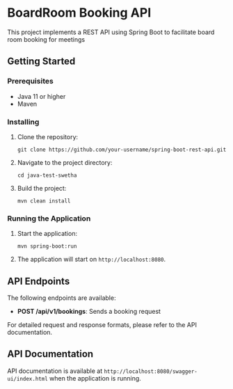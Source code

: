 # BoardRoom Booking API

This project implements a REST API using Spring Boot to facilitate board room booking for meetings

## Getting Started

### Prerequisites

- Java 11 or higher
- Maven

### Installing

1. Clone the repository:

   ```shell
   git clone https://github.com/your-username/spring-boot-rest-api.git
   ```

2. Navigate to the project directory:

   ```shell
   cd java-test-swetha
   ```

3. Build the project:

   ```shell
   mvn clean install
   ```

### Running the Application

1. Start the application:

   ```shell
   mvn spring-boot:run
   ```

2. The application will start on `http://localhost:8080`.

## API Endpoints

The following endpoints are available:
- **POST /api/v1/bookings**: Sends a booking request

For detailed request and response formats, please refer to the API documentation.

## API Documentation

API documentation is available at `http://localhost:8080/swagger-ui/index.html` when the application is running.